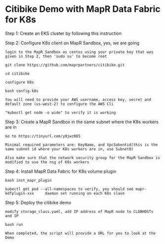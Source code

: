# Citibike Demo with MapR Data Fabric for K8s

Step 1: Create an EKS cluster by following this instruction

Step 2: Configure K8s client on MapR Sandbox, yes, we are going 

    login to the MapR Sandbox as centos using your private key that was given in Step 2, then 'sudo su' to become root

    git clone https://github.com/maprpartners/citibike.git

    cd citibike

    configure K8s

    bash config-k8s
    
    You will need to provide your AWS username, access key, secret and default zone (us-west-2) to configure the AWS Cli

    "kubectl get node -o wide" to verify it is working
    
Step 3: Create a MapR Sandbox in the same subnet where the K8s workers are in

    Go to https://tinyurl.com/y9jwz885
    
    Minimal required parameters are: KeyName, and VpcSubentid(this is the same subnet id where your K8s workers are in, use Subnet0)
    
    Also make sure that the network security group for the MapR Sandbox is modified to use the nsg of K8s workers

Step 4: Install MapR Data Fabric for K8s volume plugin

    bash inst_mapr_plugin 

    kubectl get pod --all-namespaces to verify, you should see mapr-kdfplugin-xxx     daemon set running on each K8s slave

Step 5: Deploy the citibike demo

    modify storage_class.yaml, add IP address of MapR node to CLDBHOSTs and IP
    
    bash run

    When completed, the script will provide a URL for you to look at the Demo


